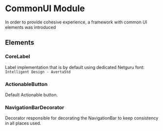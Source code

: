 # CommonUI Module
In order to provide cohesive experience, a framework with common UI elements was introduced

## Elements

### CoreLabel
Label implementation that is by default using dedicated Netguru font: `Intelligent Design - AvertaStd`

### ActionableButton
Default Actionable button.

### NavigationBarDecorator
Decorator responsible for decorating the NavigationBar to keep consistency in all places used.
